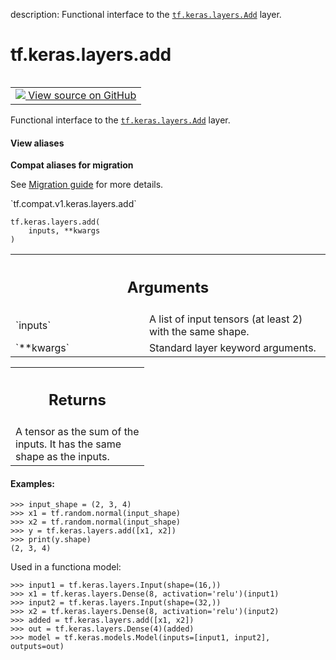 description: Functional interface to the <a href="../../../tf/keras/layers/Add.md"><code>tf.keras.layers.Add</code></a> layer.

<div itemscope itemtype="http://developers.google.com/ReferenceObject">
<meta itemprop="name" content="tf.keras.layers.add" />
<meta itemprop="path" content="Stable" />
</div>

# tf.keras.layers.add

<!-- Insert buttons and diff -->

<table class="tfo-notebook-buttons tfo-api nocontent" align="left">
<td>
  <a target="_blank" href="https://github.com/tensorflow/tensorflow/blob/r2.4/tensorflow/python/keras/layers/merge.py#L740-L771">
    <img src="https://www.tensorflow.org/images/GitHub-Mark-32px.png" />
    View source on GitHub
  </a>
</td>
</table>



Functional interface to the <a href="../../../tf/keras/layers/Add.md"><code>tf.keras.layers.Add</code></a> layer.

<section class="expandable">
  <h4 class="showalways">View aliases</h4>
  <p>
<b>Compat aliases for migration</b>
<p>See
<a href="https://www.tensorflow.org/guide/migrate">Migration guide</a> for
more details.</p>
<p>`tf.compat.v1.keras.layers.add`</p>
</p>
</section>

<pre class="devsite-click-to-copy prettyprint lang-py tfo-signature-link">
<code>tf.keras.layers.add(
    inputs, **kwargs
)
</code></pre>



<!-- Placeholder for "Used in" -->


<!-- Tabular view -->
 <table class="responsive fixed orange">
<colgroup><col width="214px"><col></colgroup>
<tr><th colspan="2"><h2 class="add-link">Arguments</h2></th></tr>

<tr>
<td>
`inputs`
</td>
<td>
A list of input tensors (at least 2) with the same shape.
</td>
</tr><tr>
<td>
`**kwargs`
</td>
<td>
Standard layer keyword arguments.
</td>
</tr>
</table>



<!-- Tabular view -->
 <table class="responsive fixed orange">
<colgroup><col width="214px"><col></colgroup>
<tr><th colspan="2"><h2 class="add-link">Returns</h2></th></tr>
<tr class="alt">
<td colspan="2">
A tensor as the sum of the inputs. It has the same shape as the inputs.
</td>
</tr>

</table>



#### Examples:



```
>>> input_shape = (2, 3, 4)
>>> x1 = tf.random.normal(input_shape)
>>> x2 = tf.random.normal(input_shape)
>>> y = tf.keras.layers.add([x1, x2])
>>> print(y.shape)
(2, 3, 4)
```

Used in a functiona model:

```
>>> input1 = tf.keras.layers.Input(shape=(16,))
>>> x1 = tf.keras.layers.Dense(8, activation='relu')(input1)
>>> input2 = tf.keras.layers.Input(shape=(32,))
>>> x2 = tf.keras.layers.Dense(8, activation='relu')(input2)
>>> added = tf.keras.layers.add([x1, x2])
>>> out = tf.keras.layers.Dense(4)(added)
>>> model = tf.keras.models.Model(inputs=[input1, input2], outputs=out)
```